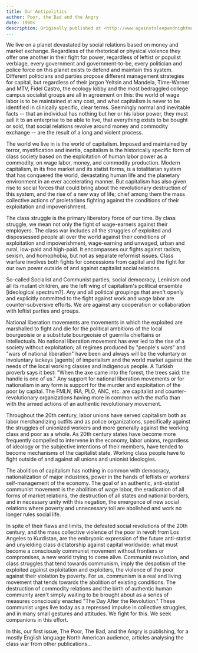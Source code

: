 ```yaml
---
title: Our Antipolitics
author: Poor, the Bad and the Angry
date: 1990s
description: Originally published at <http://www.againstsleepandnightmare.net/ANTICAPL/PBA/welcome.html> on [the website of Against Sleep and Nightmare](http://www.againstsleepandnightmare.net/ASAN/welcome.html)
...
```


We live on a planet devastated by social relations based on money and market exchange. Regardless of the rhetorical or physical violence they offer one another in their fight for power, regardless of leftist or populist verbiage, every government and government-to-be, every politician and police force on this planet exists to defend and maintain this system. Different politicians and parties propose different management strategies for capital, but regardless of their jargon Yeltsin and Mandela, Time-Warner and MTV, Fidel Castro, the ecology lobby and the most bedraggled college campus socialist groups are all in agreement on this: the world of wage labor is to be maintained at any cost, and what capitalism is never to be identified in clinically specific, clear terms. Seemingly normal and inevitable facts -- that an individual has nothing but her or his labor power, they must sell it to an enterprise to be able to live, that everything exists to be bought or sold, that social relations revolve around money and commodity exchange -- are the result of a long and violent process.

The world we live in is the world of capitalism. Imposed and maintained by terror, mystification and inertia, capitalism is the historically specific form of class society based on the exploitation of human labor power as a commodity, on wage labor, money, and commodity production. Modern capitalism, in its free market and its statist forms, is a totalitarian system that has conquered the world, devastating human life and the planetary environment in an ever accelerating manner. But capitalism has also given rise to social forces that could bring about the revolutionary destruction of this system, and the rise of a new way of life; chief among them the mass collective actions of proletarians fighting against the conditions of their exploitation and impoverishment.

The class struggle is the primary liberatory force of our time. By class struggle, we mean not only the fight of wage-earners against their employers. The class war includes all the struggles of exploited and dispossessed people all over the world against their conditions of exploitation and impoverishment, wage-earning and unwaged, urban and rural, low-paid and high-paid. It encompasses our fights against racism, sexism, and homophobia, but not as separate reformist issues. Class warfare involves both fights for concessions from capital and the fight for our own power outside of and against capitalist social relations.

So-called Socialist and Communist parties, social democracy, Leninism and all its mutant children, are the left wing of capitalism's political ensemble [ideological spectrum?]. Any and all political groupings that aren't openly and explicitly committed to the fight against work and wage labor are counter-subversive efforts. We are against any cooperation or collaboration with leftist parties and groups.

National liberation movements are movements in which the exploited are marshalled to fight and die for the political ambitions of the local bourgeoisie or a substitute bourgeoisie of guerrilla chieftains or intellectuals. No national liberation movement has ever led to the rise of a society without exploitation; all regimes produced by "people's wars" and "wars of national liberation" have been and always will be the voluntary or involuntary lackeys [agents] of imperialism and the world market against the needs of the local working classes and indigenous people. A Turkish proverb says it best: "When the axe came into the forest, the trees said: the handle is one of us." Any support for national liberation movements or for nationalism in any form is support for the murder and exploitation of the poor by capital. The FMLN, IRA, PLO, ANC, etc. are capitalist and counter-revolutionary organizations having more in common with the mafia than with the armed actions of an authentic revolutionary movement.

Throughout the 20th century, labor unions have served capitalism both as labor merchandizing outfits and as police organizations, specifically against the struggles of unionized workers and more generally against the working class and poor as a whole. As 20th century states have become more frequently compelled to intervene in the economy, labor unions, regardless of ideology or the subjective intentions of their members, have tended to become mechanisms of the capitalist state. Working class people have to fight outside of and against all unions and unionist ideologies.

The abolition of capitalism has nothing in common with democracy, nationalization of major industries, power in the hands of leftists or workers' self-management of the economy. The goal of an authentic, anti-statist communist movement is the abolition of wage labor, the eradication of all forms of market relations, the destruction of all states and national borders, and in necessary unity with this negation, the emergence of new social relations where poverty and unnecessary toil are abolished and work no longer rules social life.

In spite of their flaws and limits, the defeated social revolutions of the 20th century, and the mass collective violence of the poor in revolt from Los Angeles to Kurdistan, are the embryonic expression of the future anti-statist and unyielding class dictatorship against capital worldwide: what must become a consciously communist movement without frontiers or compromises, a new world trying to come alive. Communist revolution, and class struggles that tend towards communism, imply the despotism of the exploited against exploitation and exploiters, the violence of the poor against their violation by poverty. For us, communism is a real and living movement that tends towards the abolition of existing conditions. The destruction of commodity relations and the birth of authentic human community aren't simply waiting to be brought about as a series of measures consciously enacted "The Day After the Revolution." These communist urges live today as a repressed impulse in collective struggles, and in many small gestures and attitudes. We fight for this. We seek companions in this effort.

In this, our first issue, The Poor, The Bad, and the Angry is publishing, for a mostly English language North American audience, articles analysing the class war from other publications...

